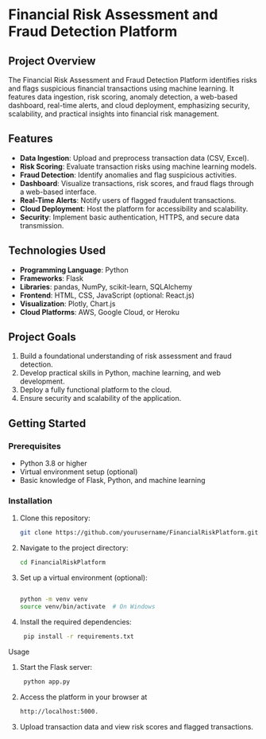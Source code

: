 # Financial Risk Assessment and Fraud Detection Platform  

## Project Overview  
The Financial Risk Assessment and Fraud Detection Platform identifies risks and flags suspicious financial transactions using machine learning. It features data ingestion, risk scoring, anomaly detection, a web-based dashboard, real-time alerts, and cloud deployment, emphasizing security, scalability, and practical insights into financial risk management.

## Features  
- **Data Ingestion**: Upload and preprocess transaction data (CSV, Excel).  
- **Risk Scoring**: Evaluate transaction risks using machine learning models.  
- **Fraud Detection**: Identify anomalies and flag suspicious activities.  
- **Dashboard**: Visualize transactions, risk scores, and fraud flags through a web-based interface.  
- **Real-Time Alerts**: Notify users of flagged fraudulent transactions.  
- **Cloud Deployment**: Host the platform for accessibility and scalability.  
- **Security**: Implement basic authentication, HTTPS, and secure data transmission.  

## Technologies Used  
- **Programming Language**: Python  
- **Frameworks**: Flask  
- **Libraries**: pandas, NumPy, scikit-learn, SQLAlchemy  
- **Frontend**: HTML, CSS, JavaScript (optional: React.js)  
- **Visualization**: Plotly, Chart.js  
- **Cloud Platforms**: AWS, Google Cloud, or Heroku  

## Project Goals  
1. Build a foundational understanding of risk assessment and fraud detection.  
2. Develop practical skills in Python, machine learning, and web development.  
3. Deploy a fully functional platform to the cloud.  
4. Ensure security and scalability of the application.  

## Getting Started  
### Prerequisites  
- Python 3.8 or higher  
- Virtual environment setup (optional)  
- Basic knowledge of Flask, Python, and machine learning  

### Installation  
1. Clone this repository:  

   ```bash
   git clone https://github.com/yourusername/FinancialRiskPlatform.git

2. Navigate to the project directory:

      ```bash
    cd FinancialRiskPlatform
   
4. Set up a virtual environment (optional):

    ```bash

    python -m venv venv
    source venv/bin/activate  # On Windows

6. Install the required dependencies:

   ```bash
    pip install -r requirements.txt
   
Usage

1. Start the Flask server:

   ```bash
    python app.py
3. Access the platform in your browser at

   ```bash
   http://localhost:5000.
4. Upload transaction data and view risk scores and flagged transactions.
